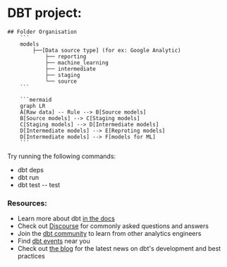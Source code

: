 # DBT project:

    ## Folder Organisation
        ```
        models
            ├──[Data source type] (for ex: Google Analytic) 
                ├── reporting
                ├── machine_learning
                ├── intermediate
                ├── staging
                └── source
        ```

        ```mermaid
        graph LR
        A[Raw data] -- Rule --> B[Source models]
        B[Source models] --> C[Staging models]
        C[Staging models] --> D[Intermediate models]
        D[Intermediate models] --> E[Reproting models]
        D[Intermediate models] --> F[models for ML]
        ```

Try running the following commands:
- dbt deps
- dbt run
- dbt test
-- test


### Resources:
- Learn more about dbt [in the docs](https://docs.getdbt.com/docs/introduction)
- Check out [Discourse](https://discourse.getdbt.com/) for commonly asked questions and answers
- Join the [dbt community](http://community.getbdt.com/) to learn from other analytics engineers
- Find [dbt events](https://events.getdbt.com) near you
- Check out [the blog](https://blog.getdbt.com/) for the latest news on dbt's development and best practices
